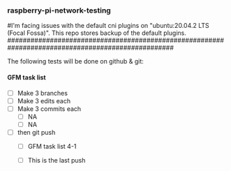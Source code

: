 ### raspberry-pi-network-testing
#I'm facing issues with the default cni plugins on "ubuntu:20.04.2 LTS (Focal Fossa)". This repo stores backup of the default plugins.
###################################################################################################

The following tests will be done on github & git:

#### GFM task list

- [ ] Make 3 branches
- [ ] Make 3 edits each
- [ ] Make 3 commits each
    - [ ] NA
    - [ ] NA
- [ ] then git push
    - [ ] GFM task list 4-1
    - [ ] This is the last push


